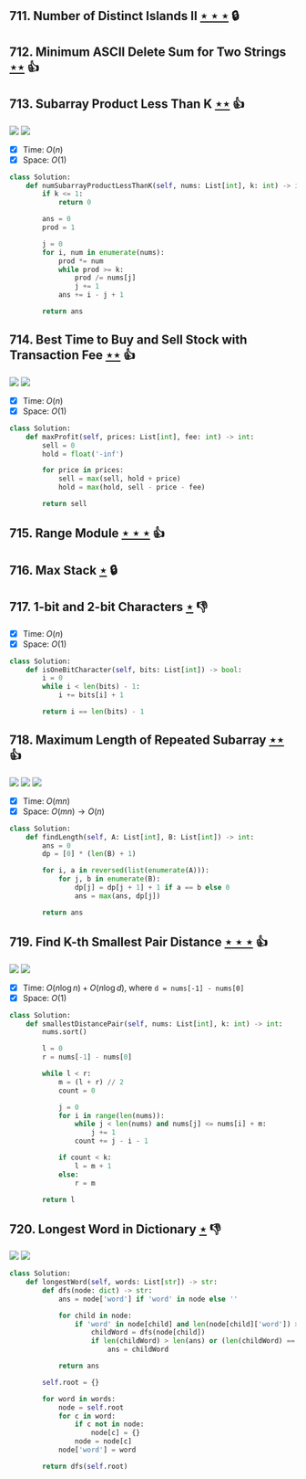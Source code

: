 ## 711. Number of Distinct Islands II [$\star\star\star$](https://leetcode.com/problems/number-of-distinct-islands-ii) 🔒

## 712. Minimum ASCII Delete Sum for Two Strings [$\star\star$](https://leetcode.com/problems/minimum-ascii-delete-sum-for-two-strings) :thumbsup:

## 713. Subarray Product Less Than K [$\star\star$](https://leetcode.com/problems/subarray-product-less-than-k) :thumbsup:

![](https://img.shields.io/badge/-Sliding%20Window-1E88A8.svg?style=flat-square) ![](https://img.shields.io/badge/-Two%20Pointers-2EA9DF.svg?style=flat-square)

- [x] Time: $O(n)$
- [x] Space: $O(1)$

```python
class Solution:
    def numSubarrayProductLessThanK(self, nums: List[int], k: int) -> int:
        if k <= 1:
            return 0

        ans = 0
        prod = 1

        j = 0
        for i, num in enumerate(nums):
            prod *= num
            while prod >= k:
                prod /= nums[j]
                j += 1
            ans += i - j + 1

        return ans
```

## 714. Best Time to Buy and Sell Stock with Transaction Fee [$\star\star$](https://leetcode.com/problems/best-time-to-buy-and-sell-stock-with-transaction-fee) :thumbsup:

![](https://img.shields.io/badge/-Dynamic%20Programming-113285.svg?style=flat-square) ![](https://img.shields.io/badge/-Greedy-0B346E.svg?style=flat-square)

- [x] Time: $O(n)$
- [x] Space: $O(1)$

```python
class Solution:
    def maxProfit(self, prices: List[int], fee: int) -> int:
        sell = 0
        hold = float('-inf')

        for price in prices:
            sell = max(sell, hold + price)
            hold = max(hold, sell - price - fee)

        return sell
```

## 715. Range Module [$\star\star\star$](https://leetcode.com/problems/range-module) :thumbsup:

## 716. Max Stack [$\star$](https://leetcode.com/problems/max-stack) 🔒

## 717. 1-bit and 2-bit Characters [$\star$](https://leetcode.com/problems/1-bit-and-2-bit-characters) :thumbsdown:

- [x] Time: $O(n)$
- [x] Space: $O(1)$

```python
class Solution:
    def isOneBitCharacter(self, bits: List[int]) -> bool:
        i = 0
        while i < len(bits) - 1:
            i += bits[i] + 1

        return i == len(bits) - 1
```

## 718. Maximum Length of Repeated Subarray [$\star\star$](https://leetcode.com/problems/maximum-length-of-repeated-subarray) :thumbsup:

![](https://img.shields.io/badge/-Binary%20Search-1B813E.svg?style=flat-square) ![](https://img.shields.io/badge/-Dynamic%20Programming-113285.svg?style=flat-square) ![](https://img.shields.io/badge/-Hash%20Table-7BA23F.svg?style=flat-square)

- [x] Time: $O(mn)$
- [x] Space: $O(mn) \to O(n)$

```python
class Solution:
    def findLength(self, A: List[int], B: List[int]) -> int:
        ans = 0
        dp = [0] * (len(B) + 1)

        for i, a in reversed(list(enumerate(A))):
            for j, b in enumerate(B):
                dp[j] = dp[j + 1] + 1 if a == b else 0
                ans = max(ans, dp[j])

        return ans
```

## 719. Find K-th Smallest Pair Distance [$\star\star\star$](https://leetcode.com/problems/find-k-th-smallest-pair-distance) :thumbsup:

![](https://img.shields.io/badge/-Binary%20Search-1B813E.svg?style=flat-square) ![](https://img.shields.io/badge/-Heap-0F4C3A.svg?style=flat-square)

- [x] Time: $O(n\log n) + O(n\log d)$, where `d = nums[-1] - nums[0]`
- [x] Space: $O(1)$

```python
class Solution:
    def smallestDistancePair(self, nums: List[int], k: int) -> int:
        nums.sort()

        l = 0
        r = nums[-1] - nums[0]

        while l < r:
            m = (l + r) // 2
            count = 0

            j = 0
            for i in range(len(nums)):
                while j < len(nums) and nums[j] <= nums[i] + m:
                    j += 1
                count += j - i - 1

            if count < k:
                l = m + 1
            else:
                r = m

        return l
```

## 720. Longest Word in Dictionary [$\star$](https://leetcode.com/problems/longest-word-in-dictionary) :thumbsdown:

![](https://img.shields.io/badge/-Hash%20Table-7BA23F.svg?style=flat-square) ![](https://img.shields.io/badge/-Trie-A5A051.svg?style=flat-square)

```python
class Solution:
    def longestWord(self, words: List[str]) -> str:
        def dfs(node: dict) -> str:
            ans = node['word'] if 'word' in node else ''

            for child in node:
                if 'word' in node[child] and len(node[child]['word']) > 0:
                    childWord = dfs(node[child])
                    if len(childWord) > len(ans) or (len(childWord) == len(ans) and childWord < ans):
                        ans = childWord

            return ans

        self.root = {}

        for word in words:
            node = self.root
            for c in word:
                if c not in node:
                    node[c] = {}
                node = node[c]
            node['word'] = word

        return dfs(self.root)
```
